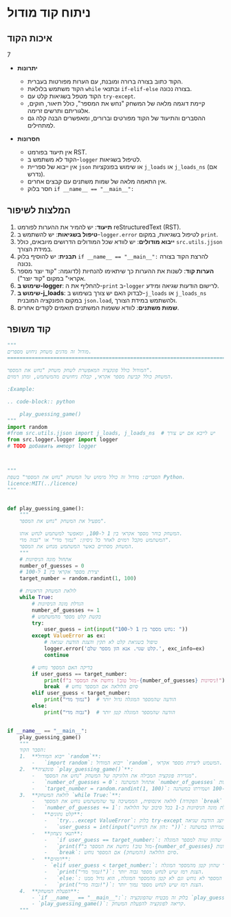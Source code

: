 # ניתוח קוד מודול

## איכות הקוד
7
-  **יתרונות**
    - הקוד כתוב בצורה ברורה ומובנת, עם הערות מפורטות בעברית.
    - הקוד משתמש בלולאת `while` ובתנאי `if-elif-else` בצורה נכונה.
    - הקוד מטפל בשגיאות קלט עם `try-except`.
    - קיימת דוגמה מלאה של המשחק "נחש את המספר", כולל תיאור, חוקים, אלגוריתם ותרשים זרימה.
    - ההסברים והתיעוד של הקוד מפורטים וברורים, ומאפשרים הבנה קלה גם למתחילים.

-  **חסרונות**
    - אין תיעוד בפורמט RST.
    - הקוד לא משתמש ב-`logger` לטיפול בשגיאות.
    - אין ייבוא של ספריית `json` או שימוש בפונקציות `j_loads` או `j_loads_ns` (אם נדרש).
    - אין התאמה מלאה של שמות משתנים עם קבצים אחרים.
    - חסר בלוק `if __name__ == "__main__":`

## המלצות לשיפור

1.  **תיעוד**: יש להמיר את ההערות לפורמט reStructuredText (RST).
2.  **טיפול בשגיאות**: יש להשתמש ב-`logger.error` לטיפול בשגיאות, במקום `print`.
3.  **ייבוא מודולים**: יש לוודא שכל המודולים הדרושים מיובאים, כולל `src.utils.jjson` במידת הצורך.
4.  **תבנית**: יש להוסיף בלוק `if __name__ == "__main__":` להרצת הקוד בצורה נכונה.
5.  **הערות קוד**: לשנות את ההערות כך שיתאימו להנחיות (לדוגמה: "קוד יוצר מספר אקראי" במקום "קוד יוצר").
6.  **שימוש ב-logger**: להחליף את ה-`print` ב-`logger` לרישום הודעות שגיאה ומידע.
7.  **שימוש ב-j_loads**: לבדוק האם יש צורך בשימוש ב-`j_loads` או `j_loads_ns` במקום הפונקציה המובנית `json.load`, ולהשתמש במידת הצורך.
8.  **שמות משתנים**: לוודא ששמות המשתנים תואמים לקודים אחרים.

## קוד משופר

```python
"""
מודול זה מדגים משחק ניחוש מספרים.
=========================================================================================

המודול כולל פונקציה המאפשרת לשחק משחק "נחש את המספר".
המשחק כולל קביעת מספר אקראי, קבלת ניחושים מהמשתמש, ומתן רמזים.

:Example:

.. code-block:: python

    play_guessing_game()
"""
import random
#from src.utils.jjson import j_loads, j_loads_ns  # יש לייבא אם יש צורך
from src.logger.logger import logger
# TODO добавить импорт logger



"""
הסברים: מודול זה כולל מימוש של המשחק "נחש את המספר" בשפת Python.
licence:MIT(../licence)
"""


def play_guessing_game():
    """
    מפעיל את המשחק "נחש את המספר".

    המשחק בוחר מספר אקראי בין 1 ל-100, ומאפשר למשתמש לנחש אותו.
    המשתמש מקבל רמזים לאחר כל ניסיון: "נמוך מדי" או "גבוה מדי".
    המשחק מסתיים כאשר המשתמש מנחש את המספר.
    """
    # אתחול מונה הניסיונות
    number_of_guesses = 0
    # יצירת מספר אקראי בין 1 ל-100
    target_number = random.randint(1, 100)

    # לולאת המשחק הראשית
    while True:
        # הגדלת מונה הניסיונות
        number_of_guesses += 1
        # בקשת קלט מספר מהמשתמש
        try:
            user_guess = int(input("נחש מספר בין 1 ל-100: "))
        except ValueError as ex:
            # טיפול בשגיאת קלט לא תקין והצגת הודעת שגיאה
            logger.error('קלט שגוי. אנא הזן מספר שלם.', exc_info=ex)
            continue

        # בדיקה האם המספר נוחש
        if user_guess == target_number:
            print(f"מזל טוב! ניחשת את המספר ב-{number_of_guesses} ניסיונות!")
            break  # סיום הלולאה אם המספר נוחש
        elif user_guess < target_number:
            print("נמוך מדי")  # הודעה שהמספר המוגלה גדול יותר
        else:
            print("גבוה מדי")  # הודעה שהמספר המוגלה קטן יותר


if __name__ == "__main__":
    play_guessing_game()
    """
    הסבר הקוד:
    1.  **ייבוא המודול `random`**:
        -   `import random`: ייבוא המודול `random`, המשמש ליצירת מספר אקראי.
    2.  **פונקציה `play_guessing_game()`**:
        -   מגדירה פונקציה המכילה את הלוגיקה של המשחק "נחש את המספר".
        -   `number_of_guesses = 0`: אתחול המשתנה `number_of_guesses` לספירת מספר הניסיונות.
        -   `target_number = random.randint(1, 100)`: יצירת מספר שלם אקראי בין 1 ל-100 ושמירתו במשתנה `target_number`.
    3.  **לולאת המשחק `while True:`**:
        -   לולאה אינסופית, הממשיכה עד שהמשתמש נוחש את המספר (הפקודה `break` תסיים את הלולאה).
        -   `number_of_guesses += 1`: הגדלת מונה הניסיונות ב-1 בכל סיבוב של הלולאה.
        -   **קלט נתונים**:
            -   `try...except ValueError`: בלוק try-except מטפל בשגיאות קלט אפשריות. אם המשתמש יזין משהו שאינו מספר שלם, יוצג הודעת שגיאה.
            -   `user_guess = int(input("הזן את הניחוש: "))`: בקשת מספר מהמשתמש והמרתו למספר שלם, ושמירתו במשתנה `user_guess`.
        -   **תנאי ניצחון**:
            -   `if user_guess == target_number:`: בדיקה האם המספר שהוזן שווה למספר המוגלה.
            -   `print(f"מזל טוב! ניחשת את המספר ב-{number_of_guesses} ניסיונות!")`: הצגת הודעת ניצחון עם מספר הניסיונות.
            -   `break`: סיום הלולאה (והמשחק) אם המספר נוחש.
        -   **רמזים**:
            - `elif user_guess < target_number:`: בדיקה האם המספר שהוזן קטן מהמספר המוגלה.
            -   `print("נמוך מדי!")`: הצגת רמז שיש לנחש מספר גבוה יותר.
            -   `else:`: אם המספר לא נוחש וגם לא קטן מהמספר המוגלה, הוא גדול ממנו.
            -   `print("גבוה מדי!")`: הצגת רמז שיש לנחש מספר נמוך יותר.
    4.  **הפעלת המשחק**:
        - `if __name__ == "__main__":`: בלוק זה מבטיח שהפונקציה `play_guessing_game()` תופעל רק אם הקובץ מופעל ישירות, ולא אם הוא מיובא כמודול.
        - `play_guessing_game()`: קריאה לפונקציה להפעלת המשחק.
    """
```